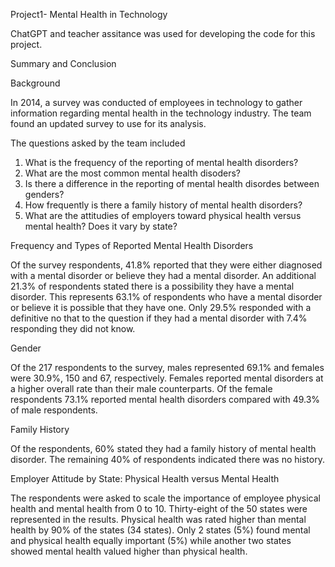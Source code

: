 Project1-  Mental Health in Technology

ChatGPT and teacher assitance was used for developing the code for this project.

Summary and Conclusion

Background

In 2014, a survey was conducted of employees in technology to gather information regarding mental health in the technology industry. The team found an updated survey to use for its analysis.

The questions asked by the team included

1. What is the frequency of the reporting of mental health disorders?
2. What are the most common mental health disoders?
3. Is there a difference in the reporting of mental health disordes between genders?
4. How frequently is there a family history of mental health disorders?
5. What are the attitudies of employers toward physical health versus mental health? Does it vary by state?

Frequency and Types of Reported Mental Health Disorders

Of the survey respondents, 41.8% reported that they were either diagnosed with a mental disorder or believe they had a mental disorder. An additional 21.3% of respondents stated there is a possibility they have a mental disorder. This represents 63.1% of respondents who have a mental disorder or believe it is possible that they have one. Only 29.5% responded with a definitive no that to the question if they had a mental disorder with 7.4% responding they did not know.

Gender

Of the 217 respondents to the survey, males represented 69.1% and females were 30.9%, 150 and 67, respectively. Females reported mental disorders at a higher overall rate than their male counterparts. Of the female respondents 73.1% reported mental health disorders compared with 49.3% of male respondents.

Family History

Of the respondents, 60% stated they had a family history of mental health disorder. The remaining 40% of respondents indicated there was no history.

Employer Attitude by State: Physical Health versus Mental Health

The respondents were asked to scale the importance of employee physical health and mental health from 0 to 10. Thirty-eight of the 50 states were represented in the results.  Physical health was rated higher than mental health by 90% of the states (34 states). Only 2 states (5%) found mental and physical health equally important (5%) while another two states showed mental health valued higher than physical health.



